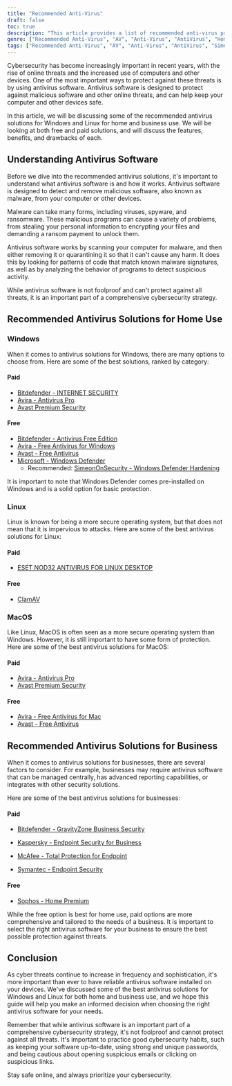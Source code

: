 ```yaml
---
title: "Recommended Anti-Virus"
draft: false
toc: true
description: "This article provides a list of recommended anti-virus products for home and business use, as ranked by SimeonOnSecurity. The rankings are based on professional opinion and testing against malicious samples, and only cover anti-virus capabilities, detection, user experience, and performance. Windows users can choose from both paid and free options, while Linux and MacOS users have limited options, with paid options only available for Linux. Note that AV is not required on Linux or MacOS and using any VPN or password manager provided with the AV suite is not recommended. The article also provides recommendations for VPN providers. Business use recommendations are currently being worked on."
genre: ["Recommended Anti-Virus", "AV", "Anti-Virus", "AntiVirus", "Home Use", "Business Use", "Windows", "Linux", "MacOS", "Cybersecurity"]
tags: ["Recommended Anti-Virus", "AV", "Anti-Virus", "AntiVirus", "SimeonOnSecurity's recommended Anti-Virus Products", "VirusTotal", "AV capabilities", "detection", "user experience", "performance", "Windows", "Linux", "MacOS", "VPN", "password manager", "VPNS", "Home Use", "Paid", "Free", "Bitdefender - INTERNET SECURITY", "Avira - Antivirus Pro", "Avast Premium Security", "Bitdefender - Antivirus Free Edition", "Avira - Free Antivirus for Windows", "Avast - Free Antivirus", "Microsoft - Windows Defender", "Windows Defender Hardening", "ESET NOD32", "ClamAV", "Avira - Free Antivirus for Mac", "Sophos", "Business Use", "Cybersecurity"]
---
```

Cybersecurity has become increasingly important in recent years, with the rise of online threats and the increased use of computers and other devices. One of the most important ways to protect against these threats is by using antivirus software. Antivirus software is designed to protect against malicious software and other online threats, and can help keep your computer and other devices safe.

In this article, we will be discussing some of the recommended antivirus solutions for Windows and Linux for home and business use. We will be looking at both free and paid solutions, and will discuss the features, benefits, and drawbacks of each.

## Understanding Antivirus Software

Before we dive into the recommended antivirus solutions, it's important to understand what antivirus software is and how it works. Antivirus software is designed to detect and remove malicious software, also known as malware, from your computer or other devices.

Malware can take many forms, including viruses, spyware, and ransomware. These malicious programs can cause a variety of problems, from stealing your personal information to encrypting your files and demanding a ransom payment to unlock them.

Antivirus software works by scanning your computer for malware, and then either removing it or quarantining it so that it can't cause any harm. It does this by looking for patterns of code that match known malware signatures, as well as by analyzing the behavior of programs to detect suspicious activity.

While antivirus software is not foolproof and can't protect against all threats, it is an important part of a comprehensive cybersecurity strategy.

## Recommended Antivirus Solutions for Home Use

### Windows

When it comes to antivirus solutions for Windows, there are many options to choose from. Here are some of the best solutions, ranked by category:

#### Paid

- [Bitdefender - INTERNET SECURITY](https://amzn.to/3nfig7d)
- [Avira - Antivirus Pro](https://www.avira.com/en/antivirus-pro)
- [Avast Premium Security](https://amzn.to/2MA7jR2)

#### Free

- [Bitdefender - Antivirus Free Edition](https://www.bitdefender.com/solutions/free.html)
- [Avira - Free Antivirus for Windows](https://www.avira.com/en/free-antivirus-windows)
- [Avast - Free Antivirus](https://www.avast.com/en-us/index)
- [Microsoft - Windows Defender](https://www.microsoft.com/en-us/windows/comprehensive-security)
  - Recommended: [SimeonOnSecurity - Windows Defender Hardening](https://github.com/simeononsecurity/Windows-Defender-Hardening)


It is important to note that Windows Defender comes pre-installed on Windows and is a solid option for basic protection.

### Linux

Linux is known for being a more secure operating system, but that does not mean that it is impervious to attacks. Here are some of the best antivirus solutions for Linux:

#### Paid

- [ESET NOD32 ANTIVIRUS FOR LINUX DESKTOP](https://www.eset.com/int/home/antivirus-linux)

#### Free

- [ClamAV](https://www.clamav.net/)

### MacOS

Like Linux, MacOS is often seen as a more secure operating system than Windows. However, it is still important to have some form of protection. Here are some of the best antivirus solutions for MacOS:

#### Paid

- [Avira - Antivirus Pro](https://www.avira.com/en/antivirus-pro)
- [Avast Premium Security](https://amzn.to/2MA7jR2)

#### Free

- [Avira - Free Antivirus for Mac](https://www.avira.com/en/free-antivirus-mac)
- [Avast - Free Antivirus](https://www.avast.com/en-us/index)

## Recommended Antivirus Solutions for Business

When it comes to antivirus solutions for businesses, there are several factors to consider. For example, businesses may require antivirus software that can be managed centrally, has advanced reporting capabilities, or integrates with other security solutions.

Here are some of the best antivirus solutions for businesses:

#### Paid

- [Bitdefender - GravityZone Business Security](https://www.bitdefender.com/business/)

- [Kaspersky - Endpoint Security for Business](https://www.kaspersky.com/small-to-medium-business-security/endpoint-security)

- [McAfee - Total Protection for Endpoint](https://www.mcafee.com/enterprise/en-us/products/total-protection-for-endpoint.html)

- [Symantec - Endpoint Security](https://www.symantec.com/products/endpoint-security)

#### Free

- [Sophos - Home Premium](https://home.sophos.com/)

While the free option is best for home use, paid options are more comprehensive and tailored to the needs of a business. It is important to select the right antivirus software for your business to ensure the best possible protection against threats.

## Conclusion

As cyber threats continue to increase in frequency and sophistication, it's more important than ever to have reliable antivirus software installed on your devices. We've discussed some of the best antivirus solutions for Windows and Linux for both home and business use, and we hope this guide will help you make an informed decision when choosing the right antivirus software for your needs.

Remember that while antivirus software is an important part of a comprehensive cybersecurity strategy, it's not foolproof and cannot protect against all threats. It's important to practice good cybersecurity habits, such as keeping your software up-to-date, using strong and unique passwords, and being cautious about opening suspicious emails or clicking on suspicious links.

Stay safe online, and always prioritize your cybersecurity.

